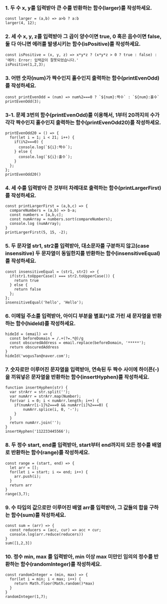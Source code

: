 ### 1. 두 수 x, y를 입력받아 큰 수를 반환하는 함수(larger)를 작성하세요.
```
const larger = (a,b) => a>b ? a:b
larger(4, 12);
```

### 2. 세 수 x, y, z를 입력받아 그 곱이 양수이면 true, 0 혹은 음수이면 false, 둘 다 아니면 에러를 발생시키는 함수(isPositive)를 작성하세요.
```
const isPositive = (x, y, z) => x*y*z ? (x*y*z > 0 ? true : false) : '에러: Error: 입력값이 잘못되었습니다.'
isPositive(1,2,3);
```

### 3. 어떤 숫자(num)가 짝수인지 홀수인지 출력하는 함수(printEvenOdd)를 작성하세요.
```
const printEvenOdd = (num) => num%2===0 ? `${num}:짝수` : `${num}:홀수`
printEvenOdd(3);
```

### 3-1. 문제 3번의 함수(printEvenOdd)를 이용해서, 1부터 20까지의 수가 각각 짝수인지 홀수인지 출력하는 함수(printEvenOdd20)를 작성하세요.
```
printEvenOdd20 = () => {
  for(let i = 1; i < 21; i++) {
    if(i%2===0) {
      console.log(`${i}:짝수`);
    } else {
      console.log(`${i}:홀수`);
    }
  };
};
printEvenOdd20()
```

### 4. 세 수를 입력받아 큰 것부터 차례대로 출력하는 함수(printLargerFirst)를 작성하세요.
```
const printLargerFirst = (a,b,c) => {
  compareNumbers = (a,b) => b-a;
  const numbers = [a,b,c];
  const numArray = numbers.sort(compareNumbers);
  console.log (numArray);
}
printLargerFirst(5, 15, -2);
```

### 5. 두 문자열 str1, str2를 입력받아, 대소문자를 구분하지 않고(case insensitive) 두 문자열이 동일한지를 반환하는 함수(insensitiveEqual)를 작성하세요.
```
const insensitiveEqual = (str1, str2) => {
  if(str1.toUpperCase() === str2.toUpperCase()) {
    return true
  } else {
    return false
  };
};
insensitiveEqual('hello', 'Hello');
```

### 6. 이메일 주소를 입력받아, 아이디 부분을 별표(*)로 가린 새 문자열을 반환하는 함수(hideId)를 작성하세요.
```
hideId = (email) => {
  const beforeDomain = /.+(?=.*@)/g
  const obscuredAddress = email.replace(beforeDomain, '*****');
  return obscuredAddress
}
hideId('wogus7an@naver.com');
```

### 7. 숫자로만 이루어진 문자열을 입력받아, 연속된 두 짝수 사이에 하이픈(-)을 끼워넣은 문자열을 반환하는 함수(insertHyphen)를 작성하세요.
```
function insertHyphen(str) {
  var strArr = str.split('');
  var numArr = strArr.map(Number);
  for(var i = 0; i < numArr.length; i++) {
    if(numArr[i-1]%2===0 && numArr[i]%2===0) {
        numArr.splice(i, 0, '-');
    }
  }
  return numArr.join('');
}
insertHyphen('112233445566');
```

### 8. 두 정수 start, end를 입력받아, start부터 end까지의 모든 정수를 배열로 반환하는 함수(range)를 작성하세요.
```
const range = (start, end) => {
  let arr = [];
  for(let i = start; i <= end; i++) {
    arr.push(i);
  }
  return arr
}
range(3,7);
```

### 9. 수 타입의 값으로만 이루어진 배열 arr를 입력받아, 그 값들의 합을 구하는 함수(sum)를 작성하세요.
```
const sum = (arr) => {
  const reducers = (acc, cur) => acc + cur;
  console.log(arr.reduce(reducers))
}
sum([1,2,3])
```

### 10. 정수 min, max 를 입력받아, min 이상 max 미만인 임의의 정수를 반환하는 함수(randomInteger)를 작성하세요.
```
const randomInteger = (min, max) => {
  for(let i = min; i < max; i++) {
    return Math.floor(Math.random()*max)
  }
}
randomInteger(1,7);
```
